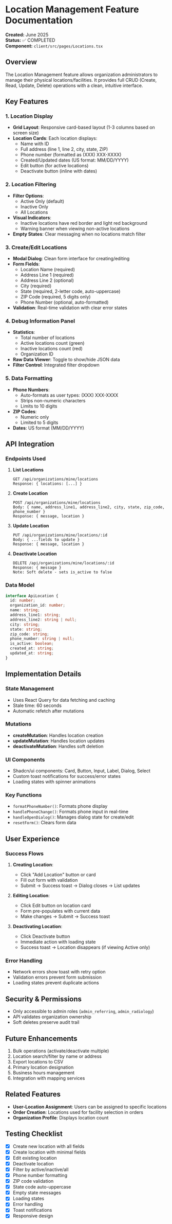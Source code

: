 # Location Management Feature Documentation

**Created:** June 2025  
**Status:** ✅ COMPLETED  
**Component:** `client/src/pages/Locations.tsx`

## Overview

The Location Management feature allows organization administrators to manage their physical locations/facilities. It provides full CRUD (Create, Read, Update, Delete) operations with a clean, intuitive interface.

## Key Features

### 1. Location Display
- **Grid Layout**: Responsive card-based layout (1-3 columns based on screen size)
- **Location Cards**: Each location displays:
  - Name with ID
  - Full address (line 1, line 2, city, state, ZIP)
  - Phone number (formatted as (XXX) XXX-XXXX)
  - Created/Updated dates (US format: MM/DD/YYYY)
  - Edit button (for active locations)
  - Deactivate button (inline with dates)

### 2. Location Filtering
- **Filter Options**:
  - Active Only (default)
  - Inactive Only  
  - All Locations
- **Visual Indicators**:
  - Inactive locations have red border and light red background
  - Warning banner when viewing non-active locations
- **Empty States**: Clear messaging when no locations match filter

### 3. Create/Edit Locations
- **Modal Dialog**: Clean form interface for creating/editing
- **Form Fields**:
  - Location Name (required)
  - Address Line 1 (required)
  - Address Line 2 (optional)
  - City (required)
  - State (required, 2-letter code, auto-uppercase)
  - ZIP Code (required, 5 digits only)
  - Phone Number (optional, auto-formatted)
- **Validation**: Real-time validation with clear error states

### 4. Debug Information Panel
- **Statistics**:
  - Total number of locations
  - Active locations count (green)
  - Inactive locations count (red)
  - Organization ID
- **Raw Data Viewer**: Toggle to show/hide JSON data
- **Filter Control**: Integrated filter dropdown

### 5. Data Formatting
- **Phone Numbers**: 
  - Auto-formats as user types: (XXX) XXX-XXXX
  - Strips non-numeric characters
  - Limits to 10 digits
- **ZIP Codes**:
  - Numeric only
  - Limited to 5 digits
- **Dates**: US format (MM/DD/YYYY)

## API Integration

### Endpoints Used

1. **List Locations**
   ```
   GET /api/organizations/mine/locations
   Response: { locations: [...] }
   ```

2. **Create Location**
   ```
   POST /api/organizations/mine/locations
   Body: { name, address_line1, address_line2, city, state, zip_code, phone_number }
   Response: { message, location }
   ```

3. **Update Location**
   ```
   PUT /api/organizations/mine/locations/:id
   Body: { ...fields to update }
   Response: { message, location }
   ```

4. **Deactivate Location**
   ```
   DELETE /api/organizations/mine/locations/:id
   Response: { message }
   Note: Soft delete - sets is_active to false
   ```

### Data Model

```typescript
interface ApiLocation {
  id: number;
  organization_id: number;
  name: string;
  address_line1: string;
  address_line2: string | null;
  city: string;
  state: string;
  zip_code: string;
  phone_number: string | null;
  is_active: boolean;
  created_at: string;
  updated_at: string;
}
```

## Implementation Details

### State Management
- Uses React Query for data fetching and caching
- Stale time: 60 seconds
- Automatic refetch after mutations

### Mutations
- **createMutation**: Handles location creation
- **updateMutation**: Handles location updates
- **deactivateMutation**: Handles soft deletion

### UI Components
- Shadcn/ui components: Card, Button, Input, Label, Dialog, Select
- Custom toast notifications for success/error states
- Loading states with spinner animations

### Key Functions
- `formatPhoneNumber()`: Formats phone display
- `handlePhoneChange()`: Formats phone input in real-time
- `handleOpenDialog()`: Manages dialog state for create/edit
- `resetForm()`: Clears form data

## User Experience

### Success Flows
1. **Creating Location**:
   - Click "Add Location" button or card
   - Fill out form with validation
   - Submit → Success toast → Dialog closes → List updates

2. **Editing Location**:
   - Click Edit button on location card
   - Form pre-populates with current data
   - Make changes → Submit → Success toast

3. **Deactivating Location**:
   - Click Deactivate button
   - Immediate action with loading state
   - Success toast → Location disappears (if viewing Active only)

### Error Handling
- Network errors show toast with retry option
- Validation errors prevent form submission
- Loading states prevent duplicate actions

## Security & Permissions
- Only accessible to admin roles (`admin_referring`, `admin_radiology`)
- API validates organization ownership
- Soft deletes preserve audit trail

## Future Enhancements
1. Bulk operations (activate/deactivate multiple)
2. Location search/filter by name or address
3. Export locations to CSV
4. Primary location designation
5. Business hours management
6. Integration with mapping services

## Related Features
- **User-Location Assignment**: Users can be assigned to specific locations
- **Order Creation**: Locations used for facility selection in orders
- **Organization Profile**: Displays location count

## Testing Checklist
- [x] Create new location with all fields
- [x] Create location with minimal fields
- [x] Edit existing location
- [x] Deactivate location
- [x] Filter by active/inactive/all
- [x] Phone number formatting
- [x] ZIP code validation
- [x] State code auto-uppercase
- [x] Empty state messages
- [x] Loading states
- [x] Error handling
- [x] Toast notifications
- [x] Responsive design